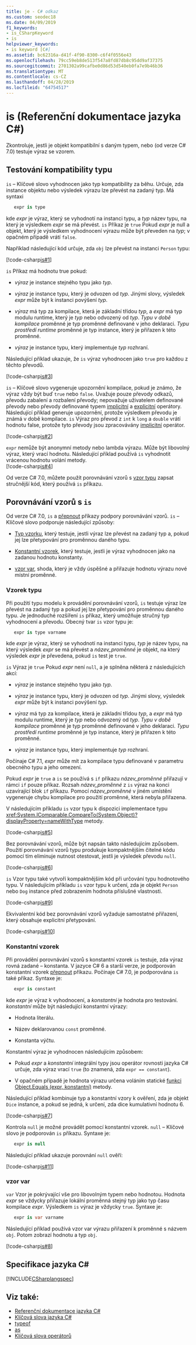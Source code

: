 ```yaml
---
title: je - C# odkaz
ms.custom: seodec18
ms.date: 04/09/2019
f1_keywords:
- is_CSharpKeyword
- is
helpviewer_keywords:
- is keyword [C#]
ms.assetid: bc62316a-d41f-4f90-8300-c6f4f0556e43
ms.openlocfilehash: 79cc59eb8de513f547a8fd87db8c95dd9af37375
ms.sourcegitcommit: 2701302a99cafbe0d86d53d540eb0fa7e9b46b36
ms.translationtype: MT
ms.contentlocale: cs-CZ
ms.lasthandoff: 04/28/2019
ms.locfileid: "64754517"
---
```

# <a name="is-c-reference"></a>is (Referenční dokumentace jazyka C#)

Zkontroluje, jestli je objekt kompatibilní s daným typem, nebo (od verze C# 7.0) testuje výraz se vzorem.

## <a name="testing-for-type-compatibility"></a>Testování kompatibility typu

`is` – Klíčové slovo vyhodnocen jako typ kompatibility za běhu. Určuje, zda instance objektu nebo výsledek výrazu lze převést na zadaný typ. Má syntaxi

```csharp
   expr is type
```

kde *expr* je výraz, který se vyhodnotí na instanci typu, a *typ* název typu, na který je výsledkem *expr* se má převést. `is` Příkaz je `true` Pokud *expr* je null a objekt, který je výsledkem vyhodnocení výrazu může být převeden na *typ*; v opačném případě vrátí `false`.

Například následující kód určuje, zda `obj` lze převést na instanci `Person` typu:

[!code-csharp[is#1](../../../../samples/snippets/csharp/language-reference/keywords/is/is1.cs#1)]

`is` Příkaz má hodnotu true pokud:

- *výraz* je instance stejného typu jako *typ*.

- *výraz* je instance typu, který je odvozen od *typ*. Jinými slovy, výsledek *expr* může být k instanci povýšení *typ*.

- *výraz* má typ za kompilace, která je základní třídou *typ*, a *expr* má typ modulu runtime, který je *typ* nebo odvozený od *typ*. *Typu v době kompilace* proměnné je typ proměnné definované v jeho deklaraci. *Typu prostředí runtime* proměnné je typ instance, který je přiřazen k této proměnné.

- *výraz* je instance typu, který implementuje *typ* rozhraní.

Následující příklad ukazuje, že `is` výraz vyhodnocen jako `true` pro každou z těchto převodů.

[!code-csharp[is#3](../../../../samples/snippets/csharp/language-reference/keywords/is/is3.cs#3)]

`is` – Klíčové slovo vygeneruje upozornění kompilace, pokud je známo, že výraz vždy být buď `true` nebo `false`. Uvažuje pouze převody odkazů, převodu zabalení a rozbalení převody; nepovažuje uživatelem definované převody nebo převody definované typem [implicitní](implicit.md) a [explicitní](explicit.md) operátory. Následující příklad generuje upozornění, protože výsledkem převodu je známá v době kompilace. `is` Výraz pro převod z `int` k `long` a `double` vrátí hodnotu false, protože tyto převody jsou zpracovávány [implicitní](implicit.md) operátor.

[!code-csharp[is#2](../../../../samples/snippets/csharp/language-reference/keywords/is/is2.cs#2)]

`expr` nemůže být anonymní metody nebo lambda výrazu. Může být libovolný výraz, který vrací hodnotu. Následující příklad používá `is` vyhodnotit vrácenou hodnotu volání metody.   
[!code-csharp[is#4](../../../../samples/snippets/csharp/language-reference/keywords/is/is4.cs#4)]

Od verze C# 7.0, můžete použít porovnávání vzorů s [vzor typu](#type) zapsat stručnější kód, který používá `is` příkazu.

## <a name="pattern-matching-with-is"></a>Porovnávání vzorů s `is`

Od verze C# 7.0, `is` a [přepnout](../../../csharp/language-reference/keywords/switch.md) příkazy podpory porovnávání vzorů. `is` – Klíčové slovo podporuje následující způsoby:

- [Typ vzorku](#type), který testuje, jestli výraz lze převést na zadaný typ a, pokud jej lze přetypování pro proměnnou daného typu.

- [Konstantní vzorek](#constant), který testuje, jestli je výraz vyhodnocen jako na zadanou hodnotu konstanty.

- [vzor var](#var), shoda, který je vždy úspěšné a přiřazuje hodnotu výrazu nové místní proměnné. 

### <a name="a-nametype-type-pattern"></a><a name="type" />Vzorek typu

Při použití typu modelu k provádění porovnávání vzorů, `is` testuje výraz lze převést na zadaný typ a pokud jej lze přetypování pro proměnnou daného typu. Je jednoduché rozšíření `is` příkaz, který umožňuje stručný typ vyhodnocení a převodu. Obecný tvar `is` vzor typu je:

```csharp
   expr is type varname 
```

kde *expr* je výraz, který se vyhodnotí na instanci typu, *typ* je název typu, na který výsledek *expr* se má převést a *název_proměnné* je objekt, na který výsledek *expr* je převedena, pokud `is` test je `true`. 

`is` Výraz je `true` Pokud *expr* není `null`, a je splněna některá z následujících akcí:

- *výraz* je instance stejného typu jako *typ*.

- *výraz* je instance typu, který je odvozen od *typ*. Jinými slovy, výsledek *expr* může být k instanci povýšení *typ*.

- *výraz* má typ za kompilace, která je základní třídou *typ*, a *expr* má typ modulu runtime, který je *typ* nebo odvozený od *typ*. *Typu v době kompilace* proměnné je typ proměnné definované v jeho deklaraci. *Typu prostředí runtime* proměnné je typ instance, který je přiřazen k této proměnné.

- *výraz* je instance typu, který implementuje *typ* rozhraní.

Počínaje C# 7.1, *expr* může mít za kompilace typu definované v parametru obecného typu a jeho omezení. 

Pokud *expr* je `true` a `is` se používá s `if` příkazu *název_proměnné* přiřazují v rámci `if` pouze příkaz. Rozsah *název_proměnné* z `is` výraz na konci uzavírající blok `if` příkazu. Pomocí *název_proměnné* v jiném umístění vygeneruje chybu kompilace pro použití proměnné, která nebyla přiřazena.

V následujícím příkladu `is` vzor typu k dispozici implementace typu <xref:System.IComparable.CompareTo(System.Object)?displayProperty=nameWithType> metody.

[!code-csharp[is#5](../../../../samples/snippets/csharp/language-reference/keywords/is/is-type-pattern5.cs#5)]

Bez porovnávání vzorů, může být napsán takto následujícím způsobem. Použití porovnávání vzorů typu produkuje kompaktnějším čitelné kódu pomocí tím eliminuje nutnost otestovat, jestli je výsledek převodu `null`.  

[!code-csharp[is#6](../../../../samples/snippets/csharp/language-reference/keywords/is/is-type-pattern6.cs#6)]

`is` Vzor typu také vytvoří kompaktnějším kód při určování typu hodnotového typu. V následujícím příkladu `is` vzor typu k určení, zda je objekt `Person` nebo `Dog` instance před zobrazením hodnota příslušné vlastnosti. 

[!code-csharp[is#9](../../../../samples/snippets/csharp/language-reference/keywords/is/is-type-pattern9.cs#9)]

Ekvivalentní kód bez porovnávání vzorů vyžaduje samostatné přiřazení, který obsahuje explicitní přetypování.

[!code-csharp[is#10](../../../../samples/snippets/csharp/language-reference/keywords/is/is-type-pattern10.cs#10)]

### <a name="a-nameconstant--constant-pattern"></a><a name="constant" /> Konstantní vzorek

Při provádění porovnávání vzorů s konstantní vzorek `is` testuje, zda výraz rovná zadané – konstanta. V jazyce C# 6 a starší verze, je podporován konstantní vzorek [přepnout](switch.md) příkazu. Počínaje C# 7.0, je podporována `is` také příkaz. Syntaxe je:

```csharp
   expr is constant
```

kde *expr* je výraz k vyhodnocení, a *konstantní* je hodnota pro testování. *konstantní* může být následující konstantní výrazy: 

- Hodnota literálu.

- Název deklarovanou `const` proměnné.

- Konstanta výčtu.

Konstantní výraz je vyhodnocen následujícím způsobem:

- Pokud *expr* a *konstantní* integrální typy jsou operátor rovnosti jazyka C# určuje, zda výraz vrací `true` (to znamená, zda `expr == constant`).

- V opačném případě je hodnota výrazu určena voláním statické [funkci Object.Equals (expr, konstantní)](xref:System.Object.Equals(System.Object,System.Object)) metody.  

Následující příklad kombinuje typ a konstantní vzory k ověření, zda je objekt `Dice` instance, a pokud se jedná, k určení, zda dice kumulativní hodnotu 6.

[!code-csharp[is#7](../../../../samples/snippets/csharp/language-reference/keywords/is/is-const-pattern7.cs#7)]

Kontrola `null` je možné provádět pomocí konstantní vzorek. `null` – Klíčové slovo je podporován `is` příkazu. Syntaxe je:

```csharp 
   expr is null
```

Následující příklad ukazuje porovnání `null` ověří:

[!code-csharp[is#11](../../../../samples/snippets/csharp/language-reference/keywords/is/is-const-pattern11.cs#11)]
 
### <a name="var" /> vzor var </a>

`var` Vzor je pokrývající vše pro libovolným typem nebo hodnotou. Hodnota *expr* se vždycky přiřazuje lokální proměnná stejný typ jako typ času kompilace *expr*. Výsledkem `is` výraz je vždycky `true`. Syntaxe je:

```csharp 
   expr is var varname
```

Následující příklad používá vzor var výrazu přiřazení k proměnné s názvem `obj`. Potom zobrazí hodnotu a typ `obj`.

[!code-csharp[is#8](../../../../samples/snippets/csharp/language-reference/keywords/is/is-var-pattern8.cs#8)]

## <a name="c-language-specification"></a>Specifikace jazyka C#
  
[!INCLUDE[CSharplangspec](~/includes/csharplangspec-md.md)]  
  
## <a name="see-also"></a>Viz také:

- [Referenční dokumentace jazyka C#](../../../csharp/language-reference/index.md)
- [Klíčová slova jazyka C#](../../../csharp/language-reference/keywords/index.md)
- [typeof](../../../csharp/language-reference/keywords/typeof.md)
- [as](../../../csharp/language-reference/keywords/as.md)
- [Klíčová slova operátorů](../../../csharp/language-reference/keywords/operator-keywords.md)
